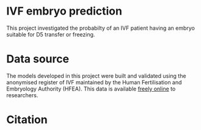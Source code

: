 # IVF embryo prediction
This project investigated the probabilty of an IVF patient having an embryo suitable for D5 transfer or freezing.

# Data source

The models developed in this project were built and validated using the anonymised register of IVF maintained by the Human Fertilisation and Embryology Authority (HFEA). This data is available [freely online](https://www.hfea.gov.uk/about-us/our-data/) to researchers.

# Citation
